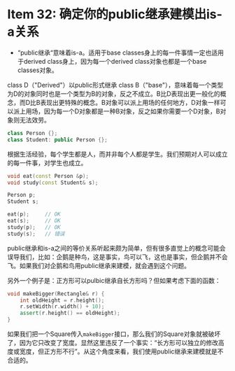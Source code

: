 # Item 32: 确定你的public继承建模出is-a关系

* “public继承“意味着is-a。适用于base classes身上的每一件事情一定也适用于derived class身上，因为每一个derived class对象也都是一个base classes对象。

class D（"Derived"）以public形式继承 class B（"base"），意味着每一个类型为D的对象同时也是一个类型为B的对象，反之不成立。B比D表现出更一般化的概念，而D比B表现出更特殊的概念。B对象可以派上用场的任何地方，D对象一样可以派上用场，因为每一个D对象都是一种B对象，反之如果你需要一个D对象，B对象则无法效劳。

```cpp
class Person {};
class Student: public Person {};
```

根据生活经验，每个学生都是人，而并非每个人都是学生。我们预期对人可以成立的每一件事，对学生也成立。

```cpp
void eat(const Person &p);
void study(const Student& s);

Person p;
Student s;

eat(p);     // OK
eat(s);     // OK
study(p);   // OK
study(s);   // 错误
```

public继承和is-a之间的等价关系听起来颇为简单，但有很多直觉上的概念可能会误导我们，比如：企鹅是种鸟，这是事实，鸟可以飞，这也是事实，但企鹅并不会飞。如果我们对企鹅和鸟用public继承来建模，就会遇到这个问题。

另外一个例子是：正方形可以pulbic继承自长方形吗？但如果考虑下面的函数：

```cpp
void makeBigger(Rectangle& r) {
    int oldHeight = r.height();
    r.setWidth(r.width() + 10);
    assert(r.height() == oldHeight);
}
```

如果我们把一个Square传入`makeBigger`接口，那么我们的Square对象就被破坏了，因为它只改变了宽度。显然这里违反了一个事实：“长方形可以独立的修改高度或宽度，但正方形不行”。从这个角度来看，我们使用public继承来建模就是不合适的。